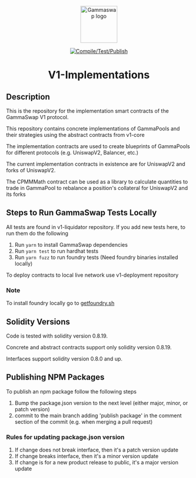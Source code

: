 <p align="center"><a href="https://gammaswap.com" target="_blank" rel="noopener noreferrer"><img width="100" src="https://app.gammaswap.com/logo.svg" alt="Gammaswap logo"></a></p>

<p align="center">
  <a href="https://github.com/gammaswap/v1-implementations/actions/workflows/main.yml">
    <img src="https://github.com/gammaswap/v1-implementations/actions/workflows/main.yml/badge.svg?branch=main" alt="Compile/Test/Publish">
  </a>
</p>

<h1 align="center">V1-Implementations</h1>

## Description
This is the repository for the implementation smart contracts of the GammaSwap V1 protocol.

This repository contains concrete implementations of GammaPools and their strategies using the abstract contracts from v1-core

The implementation contracts are used to create blueprints of GammaPools for different protocols (e.g. UniswapV2, Balancer, etc.)

The current implementation contracts in existence are for UniswapV2 and forks of UniswapV2.

The CPMMMath contract can be used as a library to calculate quantities to trade in GammaPool to rebalance a position's collateral for UniswapV2 and its forks

## Steps to Run GammaSwap Tests Locally

All tests are found in v1-liquidator repository. If you add new tests here, to run them do the following

1. Run `yarn` to install GammaSwap dependencies
2. Run `yarn test` to run hardhat tests
3. Run `yarn fuzz` to run foundry tests (Need foundry binaries installed locally)

To deploy contracts to local live network use v1-deployment repository

### Note
To install foundry locally go to [getfoundry.sh](https://getfoundry.sh/)

## Solidity Versions
Code is tested with solidity version 0.8.19.

Concrete and abstract contracts support only solidity version 0.8.19.

Interfaces support solidity version 0.8.0 and up.

## Publishing NPM Packages

To publish an npm package follow the following steps

1. Bump the package.json version to the next level (either major, minor, or patch version)
2. commit to the main branch adding 'publish package' in the comment section of the commit (e.g. when merging a pull request)

### Rules for updating package.json version

1. If change does not break interface, then it's a patch version update
2. If change breaks interface, then it's a minor version update
3. If change is for a new product release to public, it's a major version update
